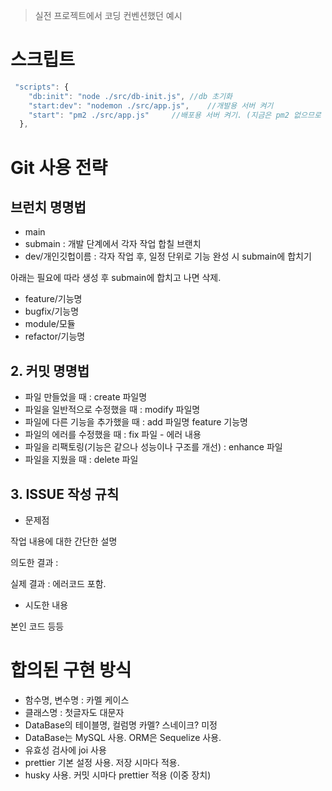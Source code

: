 >실전 프로젝트에서 코딩 컨벤션했던 예시

# 스크립트

```javascript
 "scripts": {
    "db:init": "node ./src/db-init.js", //db 초기화
    "start:dev": "nodemon ./src/app.js",    //개발용 서버 켜기
    "start": "pm2 ./src/app.js"     //배포용 서버 켜기. (지금은 pm2 없으므로 안먹힘)
  },
```

# Git 사용 전략

## 브런치 명명법

- main
- submain : 개발 단계에서 각자 작업 합칠 브랜치
- dev/개인깃헙이름 : 각자 작업 후, 일정 단위로 기능 완성 시 submain에 합치기

아래는 필요에 따라 생성 후 submain에 합치고 나면 삭제.

- feature/기능명
- bugfix/기능명
- module/모듈
- refactor/기능명

## 2. 커밋 명명법

- 파일 만들었을 때 : create 파일명
- 파일을 일반적으로 수정했을 때 : modify 파일명
- 파일에 다른 기능을 추가했을 때 : add 파일명 feature 기능명
- 파일의 에러를 수정했을 때 : fix 파일 - 에러 내용
- 파일을 리팩토링(기능은 같으나 성능이나 구조를 개선) : enhance 파일
- 파일을 지웠을 때 : delete 파일

## 3. ISSUE 작성 규칙

- 문제점

작업 내용에 대한 간단한 설명

의도한 결과 :

실제 결과 : 에러코드 포함.

- 시도한 내용

본인 코드 등등

# 합의된 구현 방식

- 함수명, 변수명 : 카멜 케이스
- 클래스명 : 첫글자도 대문자
- DataBase의 테이블명, 컬럼명 카멜? 스네이크? 미정
- DataBase는 MySQL 사용. ORM은 Sequelize 사용.
- 유효성 검사에 joi 사용
- prettier 기본 설정 사용. 저장 시마다 적용.
- husky 사용. 커밋 시마다 prettier 적용 (이중 장치)
